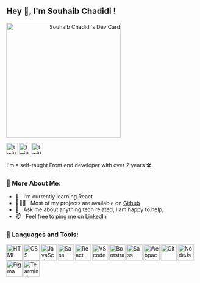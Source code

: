 ## Hey 👋, I'm Souhaib Chadidi !
<a align='right' href="https://app.daily.dev/chadidi02"><img src="https://api.daily.dev/devcards/c6f455e0b78744fb84230c938d7306c4.png?r=5nm" width="300" alt="Souhaib Chadidi's Dev Card"/></a>

<a href='https://www.linkedin.com/in/chadidi02/'><img align='left' alt="twitter" src="https://pics.freeicons.io/uploads/icons/png/17063494911559031673-512.png" width=' 30px'/></a>
<a href='https://twitter.com/chadidi02'><img align='left' alt="twitter" src="https://pics.freeicons.io/uploads/icons/png/3848290321556105338-512.png" width=' 30px'/></a>
<a href='https://www.instagram.com/chadidi02/'><img align='left' alt="twitter" src="https://pics.freeicons.io/uploads/icons/png/6590558241561032669-512.png" width=' 30px'/></a>
<br/>
<br/>


I'm a self-taught Front end developer with over 2 years 🛠️. 
<br/>
### 🧐 More About Me:

- 🌱 &nbsp; I’m currently learning React
- 👨🏻‍💻 &nbsp; Most of my projects are available on [Github](https://github.com/chadidi02)
- 💬 &nbsp; Ask me about anything tech related, I am happy to help;
- 📫 &nbsp; Feel free to ping me on [LinkedIn](https://www.linkedin.com/in/chadidi02/)

### 🔨 Languages and Tools:
<img align="left" alt="HTML" height ="42px"  src="https://pics.freeicons.io/uploads/icons/png/8804286661557996995-512.png">
<img align="left" alt="CSS" height ="42px"  src="https://pics.freeicons.io/uploads/icons/png/632690741557997006-512.png">
<img align="left" alt="JavaScript" height ="42px"  src="https://pics.freeicons.io/uploads/icons/png/21088442871540553614-512.png">
<img align="left" alt="Sass" height ="42px" src="https://pics.freeicons.io/uploads/icons/png/20167174151551942641-512.png">
<img align="left" alt="React" height ="42px" src="https://pics.freeicons.io/uploads/icons/png/6655067911551942823-512.png">
<img align="left" alt="VScode" height ="42px" src="https://avatars.githubusercontent.com/u/67109815?s=200&v=4">
<img align="left" alt="Bootstrap" height ="42px" src="https://avatars.githubusercontent.com/u/2918581?s=200&v=4">
<img align="left" alt="Sass" height ="42px" src="https://pics.freeicons.io/uploads/icons/png/9259630901552037068-512.png">
<img align="left" alt="Webpack" height ="42px" src="https://pics.freeicons.io/uploads/icons/png/9374299221540553610-512.png">
<img align="left" alt="Git" height ="42px" src="https://pics.freeicons.io/uploads/icons/png/8954758561551942278-512.png">
<img align="left" alt="NodeJs" height ="42px" src="https://pics.freeicons.io/uploads/icons/png/9655574981556105319-512.png">
<img align="left" alt="Figma" height ="42px" src="https://pics.freeicons.io/uploads/icons/png/19608875881557740376-512.png">
<img align="left" alt="Tearminal" height ="42px" src="https://pics.freeicons.io/uploads/icons/png/14178750871552037061-512.png">


